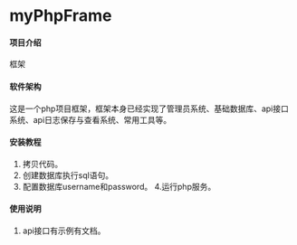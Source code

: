 # myPhpFrame

#### 项目介绍
框架

#### 软件架构
这是一个php项目框架，框架本身已经实现了管理员系统、基础数据库、api接口系统、api日志保存与查看系统、常用工具等。


#### 安装教程

1. 拷贝代码。
2. 创建数据库执行sql语句。
3. 配置数据库username和password。
4.运行php服务。

#### 使用说明

1. api接口有示例有文档。


